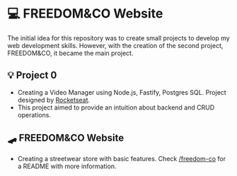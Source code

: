 # 💻 FREEDOM&CO Website

The initial idea for this repository was to create small projects to develop my web development skills. However, with the creation of the second project, FREEDOM&CO, it became the main project.

## 💡 Project 0

- Creating a Video Manager using Node.js, Fastify, Postgres SQL. Project designed by [Rocketseat](https://www.youtube.com/watch?v=hHM-hr9q4mo&t=4618&ab_channel=Rocketseat).
- This project aimed to provide an intuition about backend and CRUD operations.

## 🛹 FREEDOM&CO Website

- Creating a streetwear store with basic features. Check [/freedom-co](https://github.com/MiguelHenri/FREEDOM-CO/tree/master/freedom-co) for a README with more information. 